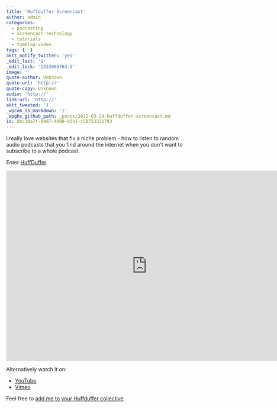 ```yaml
---
title: 'Huffduffer Screencast'
author: admin
categories:
  - podcasting
  - screencast-technology
  - tutorials
  - tumblog-video
tags: {  }
aktt_notify_twitter: 'yes'
_edit_last: '1'
_edit_lock: '1333060763:1'
image: ''
quote-author: Unknown
quote-url: 'http://'
quote-copy: Unknown
audio: 'http://'
link-url: 'http://'
aktt_tweeted: '1'
_wpcom_is_markdown: '1'
_wpghs_github_path: _posts/2012-03-29-huffduffer-screencast.md
id: 8bc10a7f-09d7-4098-b3b1-c58753321793
---
```

<p>I really love websites that fix a niche problem - how to listen to random audio podcasts that you find around the internet when you don't want to subscribe to a whole podcast.</p>
<p>Enter <a href="http://huffduffer.com/">HuffDuffer</a>.</p>
<p><iframe width="759" height="515" src="http://www.youtube.com/embed/EWYYbOg75hA" frameborder="0" allowfullscreen></iframe></p>
<p>Alternatively watch it on:</p>
<ul>
<li><a href="http://www.youtube.com/watch?v=EWYYbOg75hA">YouTube</a></li>
<li><a href="https://vimeo.com/39378849">Vimeo</a></li>
</ul>
<p>Feel free to <a href="http://huffduffer.com/iChris">add me to your Huffduffer collective</a>.</p>
